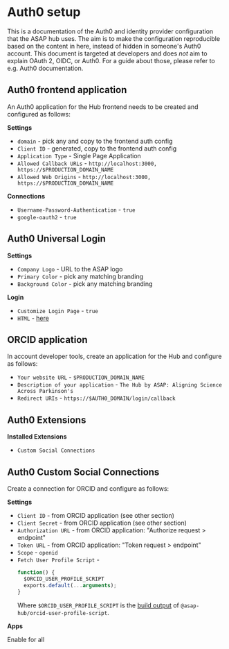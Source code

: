 # Auth0 setup

This is a documentation of the Auth0 and identity provider configuration that the ASAP hub uses.
The aim is to make the configuration reproducible based on the content in here, instead of hidden in someone's Auth0 account.
This document is targeted at developers and does _not_ aim to explain OAuth 2, OIDC, or Auth0. For a guide about those, please refer to e.g. Auth0 documentation.

## Auth0 frontend application

An Auth0 application for the Hub frontend needs to be created
and configured as follows:

**Settings**

- `domain` - pick any and copy to the frontend auth config
- `Client ID` - generated, copy to the frontend auth config
- `Application Type` - Single Page Application
- `Allowed Callback URLs` - `http://localhost:3000, https://$PRODUCTION_DOMAIN_NAME`
- `Allowed Web Origins` - `http://localhost:3000, https://$PRODUCTION_DOMAIN_NAME`

**Connections**

- `Username-Password-Authentication` - `true`
- `google-oauth2` - `true`

## Auth0 Universal Login

**Settings**

- `Company Logo` - URL to the ASAP logo
- `Primary Color` - pick any matching branding
- `Background Color` - pick any matching branding

**Login**

- `Customize Login Page` - `true`
- `HTML` - [here](auth0/login.html)

## ORCID application

In account developer tools, create an application for the Hub and configure as follows:

- `Your website URL` - `$PRODUCTION_DOMAIN_NAME`
- `Description of your application` - `The Hub by ASAP: Aligning Science Across Parkinson's`
- `Redirect URIs` - `https://$AUTH0_DOMAIN/login/callback`

## Auth0 Extensions

**Installed Extensions**

- `Custom Social Connections`

## Auth0 Custom Social Connections

Create a connection for ORCID and configure as follows:

**Settings**

- `Client ID` - from ORCID application (see other section)
- `Client Secret` - from ORCID application (see other section)
- `Authorization URL` - from ORCID application: "Authorize request > endpoint"
- `Token URL` - from ORCID application: "Token request > endpoint"
- `Scope` - `openid`
- `Fetch User Profile Script` -
  ```js
  function() {
    $ORCID_USER_PROFILE_SCRIPT
    exports.default(...arguments);
  }
  ```
  Where `$ORCID_USER_PROFILE_SCRIPT` is the [build output](../../apps/orcid-user-profile-script/build/index.js) of `@asap-hub/orcid-user-profile-script`.

**Apps**

Enable for all
